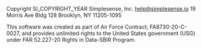 Copyright SI_COPYRIGHT_YEAR Simplesense, Inc. <help@simplesense.io>
19 Morris Ave Bldg 128
Brooklyn, NY 11205-1095

This software was created as part of Air Force Contract, FA8730-20-C-0027, and provides unlimited rights to the United States government (USG) under FAR 52.227-20 Rights in Data-SBIR Program.
